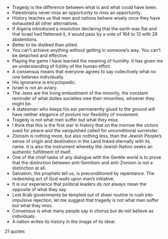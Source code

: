  - Tragedy is the difference between what is and what could have been.
 - Palestinians never miss an opportunity to miss an opportunity.
 - History teaches us that men and nations behave wisely once they have exhausted all other alternatives.
 - If Algeria introduced a resolution declaring that the earth was flat and that Israel had flattened it, it would pass by a vote of 164 to 13 with 26 abstentions.
 - Better to be disliked than pitied.
 - You can’t achieve anything without getting in someone’s way. You can’t be detached and effective.
 - Playing the game I have learned the meaning of humility. It has given me an understanding of futility of the human effort.
 - A consensus means that everyone agrees to say collectively what no one believes individually.
 - His ignorance is encyclopedic.
 - Israel is not an aviary.
 - The Jews are the living embodiment of the minority, the constant reminder of what duties societies owe their minorities, whoever they might be.
 - A statesman who keeps his ear permanently glued to the ground will have neither elegance of posture nor flexibility of movement.
 - Tragedy is not what men suffer but what they miss.
 - I think that this is the first war in history that on the morrow the victors sued for peace and the vanquished called for unconditional surrender.
 - Zionism is nothing more, but also nothing less, than the Jewish People’s sense of origin and destination in the Land linked eternally with its name. It is also the instrument whereby the Jewish Nation seeks an authentic fulfillment of itself.
 - One of the chief tasks of any dialogue with the Gentile world is to prove that the distinction between anti-Semitism and anti-Zionism is not a distinction at all.
 - Salvation, the prophets tell us, is preconditioned by repentance. The redeeming act of God waits upon man’s initiative.
 - It is our experience that political leaders do not always mean the opposite of what they say.
 - Lest Arab governments be tempted out of sheer routine to rush into impulsive rejection, let me suggest that tragedy is not what men suffer but what they miss.
 - Consensus is what many people say in chorus but do not believe as individuals.
 - A nation writes its history in the image of its ideal.

21 quotes